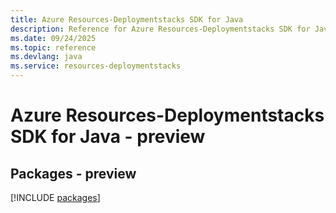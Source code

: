 ```yaml
---
title: Azure Resources-Deploymentstacks SDK for Java
description: Reference for Azure Resources-Deploymentstacks SDK for Java
ms.date: 09/24/2025
ms.topic: reference
ms.devlang: java
ms.service: resources-deploymentstacks
---
```

# Azure Resources-Deploymentstacks SDK for Java - preview
## Packages - preview
[!INCLUDE [packages](resources-deploymentstacks-index.md)]